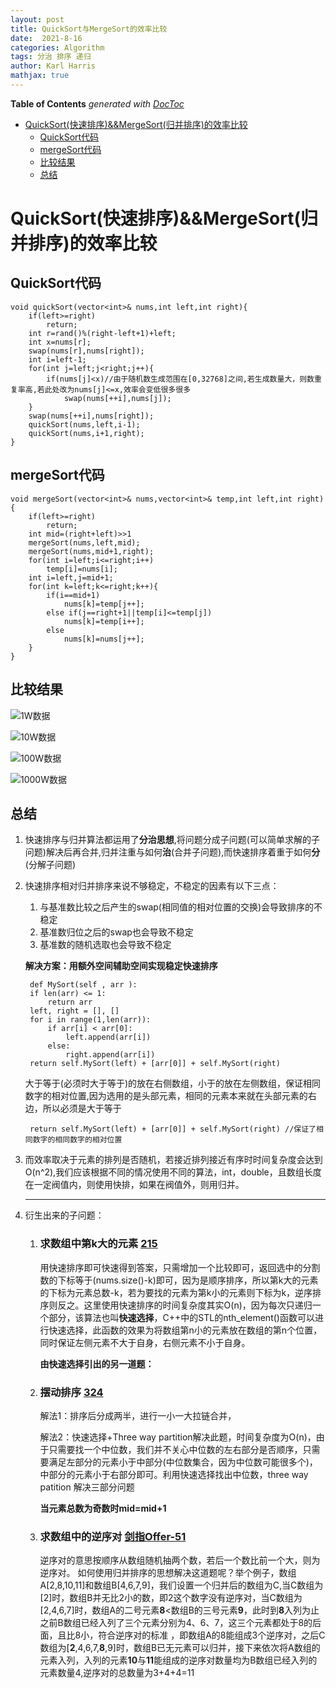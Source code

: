```yaml
---
layout: post
title: QuickSort与MergeSort的效率比较
date:  2021-8-16
categories: Algorithm
tags: 分治 排序 递归
author: Karl Harris
mathjax: true
---
```


<!-- START doctoc generated TOC please keep comment here to allow auto update -->
<!-- DON'T EDIT THIS SECTION, INSTEAD RE-RUN doctoc TO UPDATE -->
**Table of Contents**  *generated with [DocToc](https://github.com/thlorenz/doctoc)*

- [QuickSort(快速排序)&&MergeSort(归并排序)的效率比较](#quicksort%E5%BF%AB%E9%80%9F%E6%8E%92%E5%BA%8Fmergesort%E5%BD%92%E5%B9%B6%E6%8E%92%E5%BA%8F%E7%9A%84%E6%95%88%E7%8E%87%E6%AF%94%E8%BE%83)
  - [QuickSort代码](#quicksort%E4%BB%A3%E7%A0%81)
  - [mergeSort代码](#mergesort%E4%BB%A3%E7%A0%81)
  - [比较结果](#%E6%AF%94%E8%BE%83%E7%BB%93%E6%9E%9C)
  - [总结](#%E6%80%BB%E7%BB%93)

<!-- END doctoc generated TOC please keep comment here to allow auto update -->

# QuickSort(快速排序)&&MergeSort(归并排序)的效率比较

## QuickSort代码

    void quickSort(vector<int>& nums,int left,int right){
        if(left>=right)
            return;
        int r=rand()%(right-left+1)+left;
        int x=nums[r];
        swap(nums[r],nums[right]);
        int i=left-1;
        for(int j=left;j<right;j++){
            if(nums[j]<x)//由于随机数生成范围在[0,32768]之间,若生成数量大，则数重复率高,若此处改为nums[j]<=x,效率会变低很多很多
                swap(nums[++i],nums[j]);
        }
        swap(nums[++i],nums[right]);
        quickSort(nums,left,i-1);
        quickSort(nums,i+1,right);
    }

## mergeSort代码

    void mergeSort(vector<int>& nums,vector<int>& temp,int left,int right){
        if(left>=right)
            return;
        int mid=(right+left)>>1
        mergeSort(nums,left,mid);
        mergeSort(nums,mid+1,right);
        for(int i=left;i<=right;i++)
            temp[i]=nums[i];
        int i=left,j=mid+1;
        for(int k=left;k<=right;k++){
            if(i==mid+1)
                nums[k]=temp[j++];
            else if(j==right+1||temp[i]<=temp[j])
                nums[k]=temp[i++];
            else    
                nums[k]=nums[j++];
        }
    }

## 比较结果
![1W数据]({{"https://www.karlharris.cn/img/1W.png"|absolute_url}})

![10W数据]({{"https://www.karlharris.cn/img/10W.png"|absolute_url}})

![100W数据]({{"https://www.karlharris.cn/img/100W.png"|absolute_url}})

![1000W数据]({{"https://www.karlharris.cn/img/1000W.png"|absolute_url}})

## 总结
1. 快速排序与归并算法都运用了**分治思想**,将问题分成子问题(可以简单求解的子问题)解决后再合并,归并注重与如何**治**(合并子问题),而快速排序着重于如何**分**(分解子问题)
2. 快速排序相对归并排序来说不够稳定，不稳定的因素有以下三点：
    1. 与基准数比较之后产生的swap(相同值的相对位置的交换)会导致排序的不稳定
    2. 基准数归位之后的swap也会导致不稳定
    3. 基准数的随机选取也会导致不稳定
    
    **解决方案：用额外空间辅助空间实现稳定快速排序**

        def MySort(self , arr ):  
        if len(arr) <= 1:  
            return arr  
        left, right = [], []  
        for i in range(1,len(arr)):  
            if arr[i] < arr[0]:  
                left.append(arr[i])  
            else:  
                right.append(arr[i])  
        return self.MySort(left) + [arr[0]] + self.MySort(right) 

    大于等于(必须时大于等于)的放在右侧数组，小于的放在左侧数组，保证相同数字的相对位置,因为选用的是头部元素，相同的元素本来就在头部元素的右边，所以必须是大于等于

        return self.MySort(left) + [arr[0]] + self.MySort(right) //保证了相同数字的相同数字的相对位置

3. 而效率取决于元素的排列是否随机，若接近排列接近有序时时间复杂度会达到O(n^2),我们应该根据不同的情况使用不同的算法，int，double，且数组长度在一定阀值内，则使用快排，如果在阀值外，则用归并。

    ---

4. 衍生出来的子问题：
    1. ### 求数组中第k大的元素 [215](https://leetcode-cn.com/problems/kth-largest-element-in-an-array/)
        用快速排序即可快速得到答案，只需增加一个比较即可，返回选中的分割数的下标等于(nums.size()-k)即可，因为是顺序排序，所以第k大的元素的下标为元素总数-k，若为要找的元素为第k小的元素则下标为k，逆序排序则反之。这里使用快速排序的时间复杂度其实O(n)，因为每次只递归一个部分，该算法也叫**快速选择**，C++中的STL的nth_element()函数可以进行快速选择，此函数的效果为将数组第n小的元素放在数组的第n个位置，同时保证左侧元素不大于自身，右侧元素不小于自身。

        **由快速选择引出的另一道题：**

    2. ### 摆动排序 [324](https://leetcode-cn.com/problems/wiggle-sort-ii/)
    
        解法1：排序后分成两半，进行一小一大拉链合并，

        解法2：快速选择+Three way partition解决此题，时间复杂度为O(n)，由于只需要找一个中位数，我们并不关心中位数的左右部分是否顺序，只需要满足左部分的元素小于中部分(中位数集合，因为中位数可能很多个)，中部分的元素小于右部分即可。利用快速选择找出中位数，three way patition 解决三部分问题

        **当元素总数为奇数时mid=mid+1**

    3. ### 求数组中的逆序对 [剑指Offer-51](https://leetcode-cn.com/problems/shu-zu-zhong-de-ni-xu-dui-lcof/)
        逆序对的意思按顺序从数组随机抽两个数，若后一个数比前一个大，则为逆序对。
    如何使用归并排序的思想解决这道题呢？举个例子，数组A[2,8,10,11]和数组B[4,6,7,9]，我们设置一个归并后的数组为C,当C数组为[2]时，数组B并无比2小的数，即2这个数字没有逆序对，当C数组为[2,4,6,7]时，数组A的二号元素**8**<数组B的三号元素**9**，此时到**8**入列为止之前B数组已经入列了三个元素分别为4、6、7，这三个元素都处于8的后面，且比8小，符合逆序对的标准
    ，即数组A的8能组成3个逆序对，之后C数组为[**2**,4,6,7,**8**,9]时，数组B已无元素可以归并，接下来依次将A数组的元素入列，入列的元素**10**与**11**能组成的逆序对数量均为B数组已经入列的元素数量4,逆序对的总数量为3+4+4=11